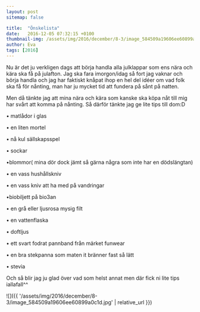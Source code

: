 ```yaml
---
layout: post
sitemap: false

title:  "Önskelista"
date:   2016-12-05 07:32:15 +0100
thumbnail-img: /assets/img/2016/december/8-3/image_584509a19606ee60899a0c1d.jpg
author: Eva
tags: [2016]
---
```


Nu är det ju verkligen dags att börja handla alla julklappar som ens nära och kära ska få på julafton. Jag ska fara imorgon/idag så fort jag vaknar och börja handla och jag har faktiskt knåpat ihop en hel del idéer om vad folk ska få för nånting, man har ju mycket tid att fundera på sånt på natten. 

Men då tänkte jag att mina nära och kära som kanske ska köpa nåt till mig har svårt att komma på nånting. Så därför tänkte jag ge lite tips till dom:D 

• matlådor i glas

• en liten mortel

• nå kul sällskapsspel

• sockar

•blommor( mina dör dock jämt så gärna några som inte har en dödslängtan) 

• en vass hushållskniv

• en vass kniv att ha med på vandringar

•biobiljett på bio3an

• en grå eller ljusrosa mysig filt

• en vattenflaska

• doftljus

• ett svart fodrat pannband från märket funwear

• en bra stekpanna som maten it bränner fast så lätt

• stevia

Och så blir jag ju glad över vad som helst annat men där fick ni lite tips iallafall^^

![]({{ '/assets/img/2016/december/8-3/image_584509a19606ee60899a0c1d.jpg'  | relative_url }})

